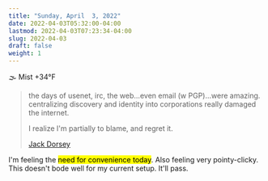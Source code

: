 ```yaml
---
title: "Sunday, April  3, 2022"
date: 2022-04-03T05:32:00-04:00
lastmod: 2022-04-03T07:23:34-04:00
slug: 2022-04-03
draft: false
weight: 1
---
```


🌫  Mist +34°F

> the days of usenet, irc, the web...even email (w PGP)...were amazing. centralizing discovery and identity into corporations really damaged the internet.
>
> I realize I'm partially to blame, and regret it.
>
> [Jack Dorsey](https://twitter.com/jack/status/1510314535671922689)

I'm feeling the <mark>need for convenience today</mark>. Also feeling very pointy-clicky. This doesn't bode well for my current setup. It'll pass.

[//]: # "Exported with love from a post written in Org mode"
[//]: # "- https://github.com/kaushalmodi/ox-hugo"

